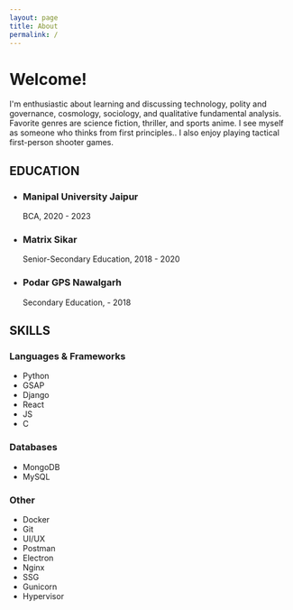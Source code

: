 ```yaml
---
layout: page
title: About
permalink: /
---
```


# Welcome!

<p>I'm enthusiastic about learning and discussing technology, polity and governance, cosmology, sociology, and qualitative fundamental analysis.
Favorite genres are science fiction, thriller, and sports anime.
I see myself as someone who thinks from first principles..
I also enjoy playing tactical first-person shooter games.</p>

<h2>EDUCATION</h2>
<ul>
<li>
                    <h3>Manipal University Jaipur</h3>
                    <p>BCA, 2020 - 2023</p>
                </li>
<li>
                    <h3>Matrix Sikar</h3>
                    <p>Senior-Secondary Education, 2018 - 2020</p>
                </li>
                <li>
                    <h3>Podar GPS Nawalgarh</h3>
                    <p>Secondary Education, - 2018</p>
                </li>
</ul>

<h2>SKILLS</h2>
<h3>Languages & Frameworks</h3>
<ul class="skills-list">
    <li>Python</li>
    <li>GSAP</li>
    <li>Django</li>
    <li>React</li>
    <li>JS</li>
    <li>C</li>
</ul>
<h3>Databases</h3>
<ul class="skills-list">
    <li>MongoDB</li>
    <li>MySQL</li>
</ul>
<h3>Other</h3>
<ul class="skills-list">
    <li>Docker</li>
    <li>Git</li>
    <li>UI/UX</li>
    <li>Postman</li>
    <li>Electron</li>
    <li>Nginx</li>
    <li>SSG</li>
    <li>Gunicorn</li>
    <li>Hypervisor</li>
</ul>
